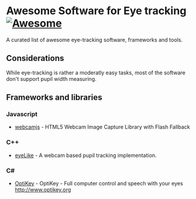 # Awesome Software for Eye tracking [![Awesome](https://cdn.rawgit.com/sindresorhus/awesome/d7305f38d29fed78fa85652e3a63e154dd8e8829/media/badge.svg)](https://github.com/sindresorhus/awesome)

A curated list of awesome eye-tracking software, frameworks and tools.

## Considerations

While eye-tracking is rather a moderatly easy tasks, most of the software don't support pupil width measuring. 

## Frameworks and libraries

### Javascript

* [webcamjs](https://github.com/jhuckaby/webcamjs) - HTML5 Webcam Image Capture Library with Flash Fallback

### C++

* [eyeLike](https://github.com/trishume/eyeLike) - A webcam based pupil tracking implementation.

### C#

* [OptiKey](https://github.com/OptiKey/OptiKey) - OptiKey - Full computer control and speech with your eyes http://www.optikey.org
